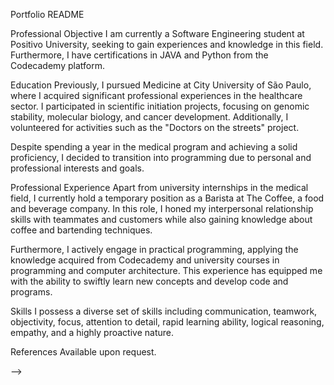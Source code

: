 Portfolio README

Professional Objective
I am currently a Software Engineering student at Positivo University, seeking to gain experiences and knowledge in this field. Furthermore, I have certifications in JAVA and Python from the Codecademy platform.

Education
Previously, I pursued Medicine at City University of São Paulo, where I acquired significant professional experiences in the healthcare sector. I participated in scientific initiation projects, focusing on genomic stability, molecular biology, and cancer development. Additionally, I volunteered for activities such as the "Doctors on the streets" project.

Despite spending a year in the medical program and achieving a solid proficiency, I decided to transition into programming due to personal and professional interests and goals.

Professional Experience
Apart from university internships in the medical field, I currently hold a temporary position as a Barista at The Coffee, a food and beverage company. In this role, I honed my interpersonal relationship skills with teammates and customers while also gaining knowledge about coffee and bartending techniques.

Furthermore, I actively engage in practical programming, applying the knowledge acquired from Codecademy and university courses in programming and computer architecture. This experience has equipped me with the ability to swiftly learn new concepts and develop code and programs.

Skills
I possess a diverse set of skills including communication, teamwork, objectivity, focus, attention to detail, rapid learning ability, logical reasoning, empathy, and a highly proactive nature.

References
Available upon request.






-->
